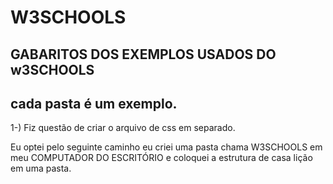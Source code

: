 # W3SCHOOLS
## GABARITOS DOS EXEMPLOS USADOS DO w3SCHOOLS

## cada pasta é um exemplo.

1-) Fiz questão de criar o arquivo de css em separado.

Eu optei pelo seguinte caminho eu criei uma pasta chama W3SCHOOLS em meu COMPUTADOR DO ESCRITÓRIO e coloquei a estrutura de casa lição em uma pasta.


